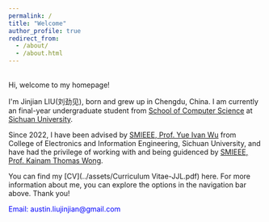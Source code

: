 ```yaml
---
permalink: /
title: "Welcome"
author_profile: true
redirect_from: 
  - /about/
  - /about.html
---
```


<br>
Hi, welcome to my homepage!

  
I'm Jinjian LIU(刘劲见), born and grew up in Chengdu, China. I am currently an final-year undergraduate student from [School of Computer Science](https://cs.scu.edu.cn/) at [Sichuan University](https://www.scu.edu.cn/).

Since 2022, I have been advised by [SMIEEE, Prof. Yue Ivan Wu](https://scholar.google.com/citations?user=3hAyJWwAAAAJ&hl=en&oi=ao) from College of Electronics and Information Engineering, Sichuan University, and have had the privilege of working with and being guidenced by [SMIEEE, Prof. Kainam Thomas Wong](https://www.scopus.com/authid/detail.uri?authorId=7404759216). 


<!--
My research interests include:

***Optimization, Signal Processing, Image Processing, Wireless Communications, Deep Learning and other AI related areas.***

And I am always inspired to explore and learn more about other new areas！
-->
<!--
<p style="color:blue; font-size: 20px; font-weight: bold;">
I am currently seeking PhD/MPhil positions with scholarship starting in Fall 2025! Please contact me if there're any availble positions.
</p>
-->

You can find my [CV](../assets/Curriculum Vitae-JJL.pdf) here. For more information about me, you can explore the options in the navigation bar above. Thank you!

<p style="color:blue">
Email: austin.liujinjian@gmail.com
</p>

